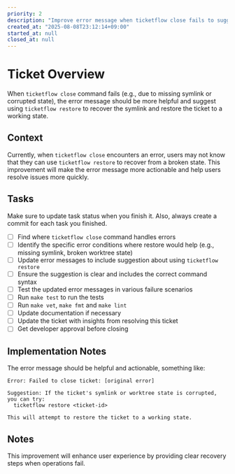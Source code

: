 ```yaml
---
priority: 2
description: "Improve error message when ticketflow close fails to suggest using ticketflow restore"
created_at: "2025-08-08T23:12:14+09:00"
started_at: null
closed_at: null
---
```


# Ticket Overview

When `ticketflow close` command fails (e.g., due to missing symlink or corrupted state), the error message should be more helpful and suggest using `ticketflow restore` to recover the symlink and restore the ticket to a working state.

## Context

Currently, when `ticketflow close` encounters an error, users may not know that they can use `ticketflow restore` to recover from a broken state. This improvement will make the error message more actionable and help users resolve issues more quickly.

## Tasks
Make sure to update task status when you finish it. Also, always create a commit for each task you finished.

- [ ] Find where `ticketflow close` command handles errors
- [ ] Identify the specific error conditions where restore would help (e.g., missing symlink, broken worktree state)
- [ ] Update error messages to include suggestion about using `ticketflow restore`
- [ ] Ensure the suggestion is clear and includes the correct command syntax
- [ ] Test the updated error messages in various failure scenarios
- [ ] Run `make test` to run the tests
- [ ] Run `make vet`, `make fmt` and `make lint`
- [ ] Update documentation if necessary
- [ ] Update the ticket with insights from resolving this ticket
- [ ] Get developer approval before closing

## Implementation Notes

The error message should be helpful and actionable, something like:
```
Error: Failed to close ticket: [original error]

Suggestion: If the ticket's symlink or worktree state is corrupted, you can try:
  ticketflow restore <ticket-id>

This will attempt to restore the ticket to a working state.
```

## Notes

This improvement will enhance user experience by providing clear recovery steps when operations fail.